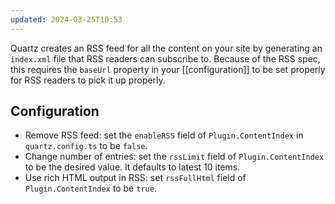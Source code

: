 ```yaml
---
updated: 2024-03-25T10:53
---
```

Quartz creates an RSS feed for all the content on your site by generating an `index.xml` file that RSS readers can subscribe to. Because of the RSS spec, this requires the `baseUrl` property in your [[configuration]] to be set properly for RSS readers to pick it up properly.

## Configuration

- Remove RSS feed: set the `enableRSS` field of `Plugin.ContentIndex` in `quartz.config.ts` to be `false`.
- Change number of entries: set the `rssLimit` field of `Plugin.ContentIndex` to be the desired value. It defaults to latest 10 items.
- Use rich HTML output in RSS: set `rssFullHtml` field of `Plugin.ContentIndex` to be `true`.
